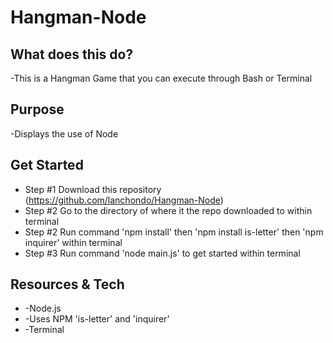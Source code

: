 # Hangman-Node

## What does this do?
-This is a Hangman Game that you can execute through Bash or Terminal

## Purpose
-Displays the use of Node 

## Get Started

* Step #1 Download this repository (https://github.com/lanchondo/Hangman-Node)
* Step #2 Go to the directory of where it the repo downloaded to within terminal
* Step #2 Run command 'npm install' then 'npm install is-letter' then 'npm inquirer' within terminal
* Step #3 Run command 'node main.js' to get started  within terminal

## Resources & Tech

* -Node.js
* -Uses NPM 'is-letter' and 'inquirer'
* -Terminal


